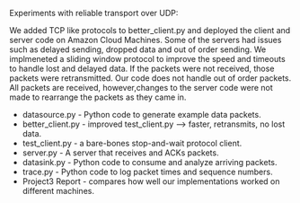 Experiments with reliable transport over UDP: 

We added TCP like protocols to better_client.py and deployed the client and server code on Amazon 
Cloud Machines. Some of the servers had issues such as delayed sending, dropped data and out of order 
sending. We implmeneted a sliding window protocol to improve the speed and timeouts to handle lost and delayed data. 
If the packets were not received, those packets were retransmitted. Our code does not handle out of order packets. 
All packets are received, however,changes to the server code were not made to rearrange the packets as they came in. 

* datasource.py - Python code to generate example data packets.
* better_client.py - improved test_client.py --> faster, retransmits, no lost data. 
* test_client.py - a bare-bones stop-and-wait protocol client. 
* server.py - A server that receives and ACKs packets.
* datasink.py - Python code to consume and analyze arriving packets.
* trace.py - Python code to log packet times and sequence numbers.
* Project3 Report - compares how well our implementations worked on different machines. 

